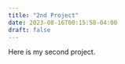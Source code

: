 ```yaml
---
title: "2nd Project"
date: 2023-08-16T00:15:58-04:00
draft: false
---
```


Here is my second project.
